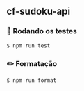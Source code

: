 cf-sudoku-api
---

### 🧪 Rodando os testes

```
$ npm run test
```

### ✏️ Formatação

```
$ npm run format
```
